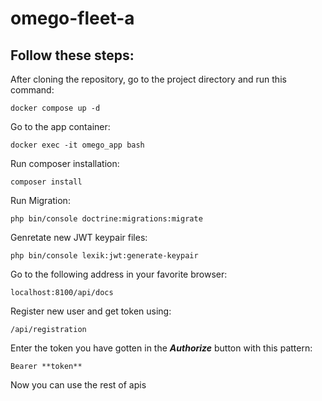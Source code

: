 # omego-fleet-a

## Follow these steps:
After cloning the repository, go to the project directory and run this command:
````
docker compose up -d
````
Go to the app container:
````
docker exec -it omego_app bash
````
Run composer installation:
````
composer install
````
Run Migration:
````
php bin/console doctrine:migrations:migrate
````
Genretate new JWT keypair files:
````
php bin/console lexik:jwt:generate-keypair
````
Go to the following address in your favorite browser:
````
localhost:8100/api/docs
````
Register new user and get token using:
````
/api/registration
````
Enter the token you have gotten in the ***Authorize*** button with this pattern:
````
Bearer **token**
````
Now you can use the rest of apis 

